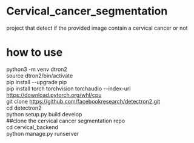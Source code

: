 # Cervical_cancer_segmentation
project that detect if the provided image contain a cervical cancer or not
# how to use<br>
python3 -m venv dtron2<br>
source dtron2/bin/activate<br>
pip install --upgrade pip<br>
pip install torch torchvision torchaudio --index-url https://download.pytorch.org/whl/cpu<br>
git clone https://github.com/facebookresearch/detectron2.git<br>
cd detectron2<br>
python setup.py build develop<br>
##clone the cervical cancer segmentation repo<br>
cd cervical_backend<br>
python manage.py runserver<br>

